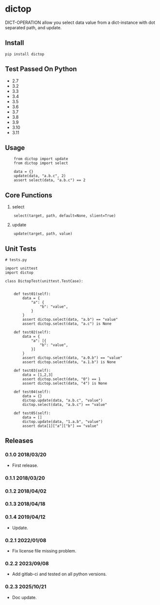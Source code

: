 # dictop

DICT-OPERATION allow you select data value from a dict-instance with dot separated path, and update.

## Install

```
pip install dictop
```

## Test Passed On Python

- 2.7
- 3.2
- 3.3
- 3.4
- 3.5
- 3.6
- 3.7
- 3.8
- 3.9
- 3.10
- 3.11

## Usage

```
    from dictop import update
    from dictop import select

    data = {}
    update(data, "a.b.c", 2)
    assert select(data, "a.b.c") == 2
```

## Core Functions

1. select

```
    select(target, path, default=None, slient=True)
```

2. update

```
    update(target, path, value)
```
## Unit Tests

```
# tests.py

import unittest
import dictop

class DictopTest(unittest.TestCase):


    def test01(self):
        data = {
            "a": {
                "b": "value",
            }
        }
        assert dictop.select(data, "a.b") == "value"
        assert dictop.select(data, "a.c") is None
    
    def test02(self):
        data = {
            "a": [{
                "b": "value",
            }]
        }
        assert dictop.select(data, "a.0.b") == "value"
        assert dictop.select(data, "a.1.b") is None

    def test03(self):
        data = [1,2,3]
        assert dictop.select(data, "0") == 1
        assert dictop.select(data, "4") is None

    def test04(self):
        data = {}
        dictop.update(data, "a.b.c", "value")
        dictop.select(data, "a.b.c") == "value"
    
    def test05(self):
        data = []
        dictop.update(data, "1.a.b", "value")
        assert data[1]["a"]["b"] == "value"
```

## Releases

### 0.1.0 2018/03/20

- First release.

### 0.1.1 2018/03/20
### 0.1.2 2018/04/02
### 0.1.3 2018/04/18
### 0.1.4 2019/04/12

- Update.

### 0.2.1 2022/01/08

- Fix license file missing problem.

### 0.2.2 2023/09/08

- Add gitlab-ci and tested on all python versions.

### 0.2.3 2025/10/21

- Doc update.
